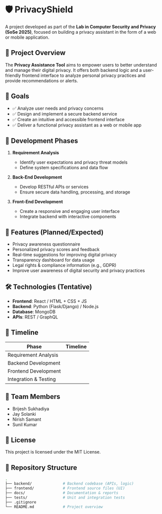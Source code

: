 # 🛡️ PrivacyShield

A project developed as part of the **Lab in Computer Security and Privacy (SoSe 2025)**, focused on building a privacy assistant in the form of a web or mobile application.

## 📌 Project Overview

The **Privacy Assistance Tool** aims to empower users to better understand and manage their digital privacy. It offers both backend logic and a user-friendly frontend interface to analyze personal privacy practices and provide recommendations or alerts.

## 🎯 Goals

- ✅ Analyze user needs and privacy concerns
- ✅ Design and implement a secure backend service
- ✅ Create an intuitive and accessible frontend interface
- ✅ Deliver a functional privacy assistant as a web or mobile app

## 🔧 Development Phases

1. **Requirement Analysis**
   - Identify user expectations and privacy threat models
   - Define system specifications and data flow

2. **Back-End Development**
   - Develop RESTful APIs or services
   - Ensure secure data handling, processing, and storage

3. **Front-End Development**
   - Create a responsive and engaging user interface
   - Integrate backend with interactive components

## 📱 Features (Planned/Expected)

- Privacy awareness questionnaire
- Personalized privacy scores and feedback
- Real-time suggestions for improving digital privacy
- Transparency dashboard for data usage
- Legal rights & compliance information (e.g., GDPR)
- Improve user awareness of digital security and privacy practices

## 🛠️ Technologies (Tentative)

- **Frontend**: React / HTML + CSS + JS
- **Backend**: Python (Flask/Django) / Node.js
- **Database**: MongoDB
- **APIs**: REST / GraphQL

## 📅 Timeline

| Phase                 | Timeline       |
|-----------------------|----------------|
| Requirement Analysis  |                |
| Backend Development   |                |
| Frontend Development  |                |
| Integration & Testing |                |

## 👥 Team Members

- Brijesh Sukhadiya
- Jay Solanki
- Nirish Samant
- Sunil Kumar

## 📄 License

This project is licensed under the MIT License.

## 📂 Repository Structure

```bash
.
├── backend/              # Backend codebase (APIs, logic)
├── frontend/             # Frontend source files (UI)
├── docs/                 # Documentation & reports
├── tests/                # Unit and integration tests
├── .gitignore
└── README.md             # Project overview